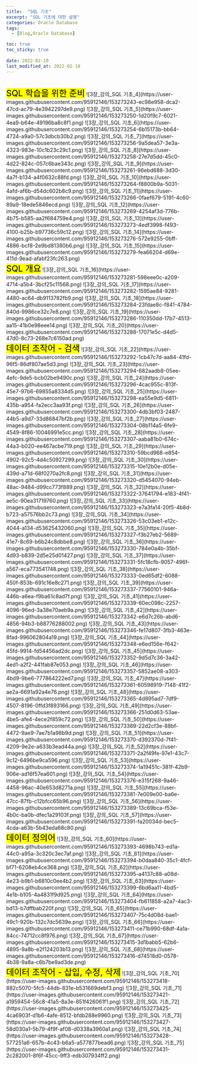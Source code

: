```yaml
---
title:  "SQL 기초"
excerpt: "SQL 기초에 대한 설명"
categories: Oracle Database
tags:
  - [Blog,Oracle Database]

toc: true
toc_sticky: true
 
date: 2022-02-10
last_modified_at: 2022-02-10
---
```

<br>
<mark style="font-size:23px">SQL 학습을 위한 준비</mark>
![3장_강의_SQL 기초_4](https://user-images.githubusercontent.com/95912146/153273243-ec98e958-dca2-47cd-ac79-4e3942297de9.png)
![3장_강의_SQL 기초_5](https://user-images.githubusercontent.com/95912146/153273250-1d20f9c7-6021-4ea9-b64e-49196ba8c8f1.png)
![3장_강의_SQL 기초_6](https://user-images.githubusercontent.com/95912146/153273254-6b15173b-bb64-4724-a9a0-57c3dbcb30b2.png)
![3장_강의_SQL 기초_7](https://user-images.githubusercontent.com/95912146/153273256-9a5dea57-3e3a-4323-983e-10c1b23c29c1.png)
![3장_강의_SQL 기초_8](https://user-images.githubusercontent.com/95912146/153273258-27e7d5dd-45c0-4d22-824c-057c6bae343c.png)
![3장_강의_SQL 기초_9](https://user-images.githubusercontent.com/95912146/153273261-96ebd688-3d30-4a7f-b134-a4f0632c88fd.png)
![3장_강의_SQL 기초_10](https://user-images.githubusercontent.com/95912146/153273264-f8800b9a-5031-4afd-af6b-d54dc602b8c9.png)
![3장_강의_SQL 기초_11](https://user-images.githubusercontent.com/95912146/153273266-0faef679-5191-4c60-89a9-18ede5846ecd.png)
![3장_강의_SQL 기초_12](https://user-images.githubusercontent.com/95912146/153273269-4254af3d-776b-4b75-b585-aa2f684759e4.png)
![3장_강의_SQL 기초_13](https://user-images.githubusercontent.com/95912146/153273273-4edf3998-f493-4100-b25b-b97736c59c12.png)
![3장_강의_SQL 기초_14](https://user-images.githubusercontent.com/95912146/153273276-572e9255-0bff-4886-bcf8-2e9bd81380b6.png)
![3장_강의_SQL 기초_15](https://user-images.githubusercontent.com/95912146/153273279-fea66204-d69e-411d-9ead-afabf23fc263.png)
<br>
<mark style="font-size:23px">SQL 개요</mark>
![3장_강의_SQL 기초_16](https://user-images.githubusercontent.com/95912146/153273281-598eee0c-a209-4714-a5b4-3bcf25c11568.png)
![3장_강의_SQL 기초_17](https://user-images.githubusercontent.com/95912146/153273282-1595ae84-9281-4480-ac64-db9113782fb9.png)
![3장_강의_SQL 기초_18](https://user-images.githubusercontent.com/95912146/153273284-23fdae8c-f841-4784-840d-9986ce32c7e8.png)
![3장_강의_SQL 기초_19](https://user-images.githubusercontent.com/95912146/153273286-110350dd-17b7-4513-aa15-41b0e98eee14.png)
![3장_강의_SQL 기초_20](https://user-images.githubusercontent.com/95912146/153273288-17071e5c-d4d5-47d0-8c73-268e7c6150ad.png)
<br>
<mark style="font-size:23px">데이터 조작어 - 검색</mark>
![3장_강의_SQL 기초_22](https://user-images.githubusercontent.com/95912146/153273292-1cb47c7d-aa84-41fd-96f5-86df807ae5d3.png)
![3장_강의_SQL 기초_23](https://user-images.githubusercontent.com/95912146/153273294-682aadb8-05ee-4efc-9de5-bcb02be9490c.png)
![3장_강의_SQL 기초_24](https://user-images.githubusercontent.com/95912146/153273296-4cac955c-813f-45e7-97b6-69855a8334d5.png)
![3장_강의_SQL 기초_25](https://user-images.githubusercontent.com/95912146/153273298-ea55e9d5-6811-435b-a954-fa2ecc3aa93f.png)
![3장_강의_SQL 기초_26](https://user-images.githubusercontent.com/95912146/153273300-4db3bf03-2487-44b5-a9d7-33d86847bf2b.png)
![3장_강의_SQL 기초_27](https://user-images.githubusercontent.com/95912146/153273304-08b114a5-6fe9-4549-8f86-10046991e5cc.png)
![3장_강의_SQL 기초_28](https://user-images.githubusercontent.com/95912146/153273307-aaba81b0-674c-44a3-b020-ee467acbe719.png)
![3장_강의_SQL 기초_29](https://user-images.githubusercontent.com/95912146/153273310-59bcd968-e854-4902-92c5-4d4c50927299.png)
![3장_강의_SQL 기초_30](https://user-images.githubusercontent.com/95912146/153273315-10e12b0e-d05e-439d-a71d-68f0270a2fc8.png)
![3장_강의_SQL 기초_31](https://user-images.githubusercontent.com/95912146/153273320-d5454070-94eb-48ac-9484-d99cc773f889.png)
![3장_강의_SQL 기초_32](https://user-images.githubusercontent.com/95912146/153273322-37641794-e183-4f41-ae5c-90ea31719760.png)
![3장_강의_SQL 기초_33](https://user-images.githubusercontent.com/95912146/153273323-e7a3fa14-20f5-4b8d-b723-a57576bb2c73.png)
![3장_강의_SQL 기초_34](https://user-images.githubusercontent.com/95912146/153273326-53c03eb1-e12c-4044-a134-d53625432060.png)
![3장_강의_SQL 기초_35](https://user-images.githubusercontent.com/95912146/153273327-f3b27eb2-5689-41e7-8c69-b6b24c8dbbe8.png)
![3장_강의_SQL 기초_36](https://user-images.githubusercontent.com/95912146/153273330-784e0a4b-35bf-4d93-b839-2d5e25d01427.png)
![3장_강의_SQL 기초_37](https://user-images.githubusercontent.com/95912146/153273331-5fc18cfb-9057-496f-a567-eca773541748.png)
![3장_강의_SQL 기초_38](https://user-images.githubusercontent.com/95912146/153273333-0ed65df2-6088-450f-853b-691c16e8c271.png)
![3장_강의_SQL 기초_39](https://user-images.githubusercontent.com/95912146/153273337-77560101-946a-446b-a6ea-f9ba61c8ad7f.png)
![3장_강의_SQL 기초_41](https://user-images.githubusercontent.com/95912146/153273339-60ec098c-2257-4096-96ed-3a38e70aeb9a.png)
![3장_강의_SQL 기초_42](https://user-images.githubusercontent.com/95912146/153273342-e6d7c26b-abd6-4856-94b3-b88776288002.png)
![3장_강의_SQL 기초_43](https://user-images.githubusercontent.com/95912146/153273346-fe17d807-3fb3-463e-8fad-996062804a19.png)
![3장_강의_SQL 기초_44](https://user-images.githubusercontent.com/95912146/153273348-e6ed156e-f642-45fd-9914-fd54456ad2dc.png)
![3장_강의_SQL 기초_45](https://user-images.githubusercontent.com/95912146/153273352-9d5d7c36-3a42-4ed1-a2f2-441fab87e053.png)
![3장_강의_SQL 기초_46](https://user-images.githubusercontent.com/95912146/153273357-5852ae08-a303-4bd9-9be6-777864222ed7.png)
![3장_강의_SQL 기초_47](https://user-images.githubusercontent.com/95912146/153273361-60598919-7148-41f2-ae2a-6691a92a4e76.png)
![3장_강의_SQL 기초_48](https://user-images.githubusercontent.com/95912146/153273365-4d895ad7-7df9-4507-8196-0ffd3f893166.png)
![3장_강의_SQL 기초_49](https://user-images.githubusercontent.com/95912146/153273366-251d0d63-53ae-4be5-afe4-4ece2f859c72.png)
![3장_강의_SQL 기초_50](https://user-images.githubusercontent.com/95912146/153273369-22d2cf3e-88bf-4472-9ae9-7ae7b1a98b9d.png)
![3장_강의_SQL 기초_51](https://user-images.githubusercontent.com/95912146/153273370-d392370d-7f41-4209-9e2e-a633b3ead44a.png)
![3장_강의_SQL 기초_52](https://user-images.githubusercontent.com/95912146/153273371-2a2f49fe-97e1-43c7-9c12-6496be9ca596.png)
![3장_강의_SQL 기초_53](https://user-images.githubusercontent.com/95912146/153273374-1a19451c-381f-42b9-906e-ad16f57ea601.png)
![3장_강의_SQL 기초_54](https://user-images.githubusercontent.com/95912146/153273376-e315f268-9a46-4458-96ac-40e653d8271a.png)
![3장_강의_SQL 기초_55](https://user-images.githubusercontent.com/95912146/153273381-7e009e00-ba6e-47cc-87fb-c12bfcc65b96.png)
![3장_강의_SQL 기초_56](https://user-images.githubusercontent.com/95912146/153273389-13c69bca-f53e-4b0c-ba0b-dfec1a29103f.png)
![3장_강의_SQL 기초_57](https://user-images.githubusercontent.com/95912146/153273391-fa20034d-bec5-4cda-a63b-5b43eda68c80.png)
<br>
<mark style="font-size:23px">데이터 정의어</mark>
![3장_강의_SQL 기초_60](https://user-images.githubusercontent.com/95912146/153273393-4698b743-ed1a-44c0-a95a-3c320c3ec7af.png)
![3장_강의_SQL 기초_61](https://user-images.githubusercontent.com/95912146/153273394-b0daa840-35c1-4fcf-bf71-6208eb4ce368.png)
![3장_강의_SQL 기초_62](https://user-images.githubusercontent.com/95912146/153273395-a4137c88-a08d-4e23-b9b1-b6810c0ee4b2.png)
![3장_강의_SQL 기초_63](https://user-images.githubusercontent.com/95912146/153273399-6bd6aa11-4bd5-4e1b-b105-4a4831f9d925.png)
![3장_강의_SQL 기초_64](https://user-images.githubusercontent.com/95912146/153273404-fb611858-a2a7-4ac3-bd13-b7dffbab220f.png)
![3장_강의_SQL 기초_65](https://user-images.githubusercontent.com/95912146/153273407-75c4d08d-bae1-49c1-920b-132c7dc5639e.png)
![3장_강의_SQL 기초_66](https://user-images.githubusercontent.com/95912146/153273411-ce71b990-68df-4a1a-84cc-74712cc8f976.png)
![3장_강의_SQL 기초_67](https://user-images.githubusercontent.com/95912146/153273415-3d1babb5-62b6-4895-9a8b-e2f124203b13.png)
![3장_강의_SQL 기초_68](https://user-images.githubusercontent.com/95912146/153273416-d74518d0-0578-4b38-9a8a-c6b7be9ad3de.png)
<br>
<mark style="font-size:23px">데이터 조작어 - 삽입, 수정, 삭제</mark>
![3장_강의_SQL 기초_70](https://user-images.githubusercontent.com/95912146/153273418-882c5070-5fc5-44db-831e-b531669debf3.png)
![3장_강의_SQL 기초_71](https://user-images.githubusercontent.com/95912146/153273421-a1959454-56c8-41a5-8a3e-851f426061f1.png)
![3장_강의_SQL 기초_72](https://user-images.githubusercontent.com/95912146/153273425-4ca6903f-d1b6-4afe-8512-bfdb288e9960.png)
![3장_강의_SQL 기초_73](https://user-images.githubusercontent.com/95912146/153273427-58d030a1-5b79-4f9f-af08-d0338a3960a1.png)
![3장_강의_SQL 기초_74](https://user-images.githubusercontent.com/95912146/153273428-577251a6-657b-4c43-b6a5-a577877bead6.png)
![3장_강의_SQL 기초_75](https://user-images.githubusercontent.com/95912146/153273431-2c282001-8f6f-45cc-9ff3-edb307934ff2.png)

